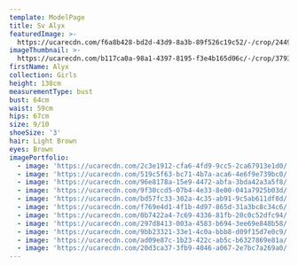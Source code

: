 ```yaml
---
template: ModelPage
title: Sv Alyx
featuredImage: >-
  https://ucarecdn.com/f6a8b428-bd2d-43d9-8a3b-89f526c19c52/-/crop/2449x1427/0,70/-/preview/
imageThumbnail: >-
  https://ucarecdn.com/b117ca0a-98a1-4397-8195-f3e4b165d06c/-/crop/3793x5349/372,0/-/preview/
firstName: Alyx
collection: Girls
height: 138cm
measurementType: bust
bust: 64cm
waist: 59cm
hips: 67cm
size: 9/10
shoeSize: '3'
hair: Light Brown
eyes: Brown
imagePortfolio:
  - image: 'https://ucarecdn.com/2c3e1912-cfa6-4fd9-9cc5-2ca67913e1d0/'
  - image: 'https://ucarecdn.com/519c5f63-bc71-4b7a-aca6-4e6f9e739bc0/'
  - image: 'https://ucarecdn.com/96e8178a-15e9-4472-abfa-3bda42a3a5f8/'
  - image: 'https://ucarecdn.com/9f30ccd5-07b4-4e33-8e00-041a7925b03d/'
  - image: 'https://ucarecdn.com/bd57fc33-302a-4c35-ab91-9c5ab611df8d/'
  - image: 'https://ucarecdn.com/f769e4d1-4f1b-4d97-865d-31a3bc8c34c6/'
  - image: 'https://ucarecdn.com/0b7422a4-7c69-4336-81fb-20c0c52dfc94/'
  - image: 'https://ucarecdn.com/297d8413-003a-4583-b694-3ee69e848b58/'
  - image: 'https://ucarecdn.com/9bb23321-33e1-4c0a-bbb8-d09f15d7e0c9/'
  - image: 'https://ucarecdn.com/ad09e87c-1b23-422c-ab5c-b6327869e81a/'
  - image: 'https://ucarecdn.com/20d3ca37-3fb9-4046-a067-2e7bc7a269a0/'
---
```



